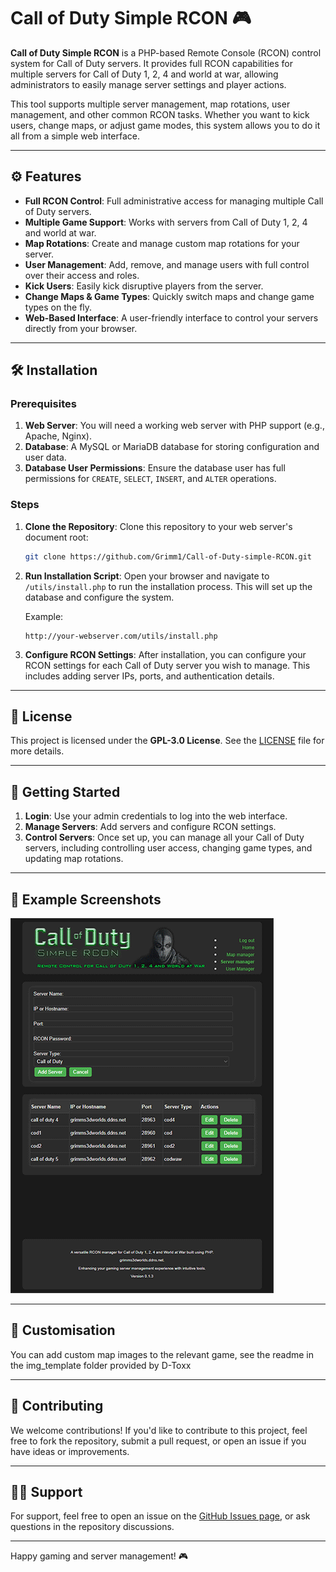 

# Call of Duty Simple RCON 🎮

**Call of Duty Simple RCON** is a PHP-based Remote Console (RCON) control system for Call of Duty servers. It provides full RCON capabilities for multiple servers for Call of Duty 1, 2, 4 and world at war, allowing administrators to easily manage server settings and player actions.

This tool supports multiple server management, map rotations, user management, and other common RCON tasks. Whether you want to kick users, change maps, or adjust game modes, this system allows you to do it all from a simple web interface.

---

## ⚙️ Features

- **Full RCON Control**: Full administrative access for managing multiple Call of Duty servers.
- **Multiple Game Support**: Works with servers from Call of Duty 1, 2, 4 and world at war.
- **Map Rotations**: Create and manage custom map rotations for your server.
- **User Management**: Add, remove, and manage users with full control over their access and roles.
- **Kick Users**: Easily kick disruptive players from the server.
- **Change Maps & Game Types**: Quickly switch maps and change game types on the fly.
- **Web-Based Interface**: A user-friendly interface to control your servers directly from your browser.

---

## 🛠️ Installation

### Prerequisites

1. **Web Server**: You will need a working web server with PHP support (e.g., Apache, Nginx).
2. **Database**: A MySQL or MariaDB database for storing configuration and user data.
3. **Database User Permissions**: Ensure the database user has full permissions for `CREATE`, `SELECT`, `INSERT`, and `ALTER` operations.

### Steps

1. **Clone the Repository**:
   Clone this repository to your web server's document root:

   ```bash
   git clone https://github.com/Grimm1/Call-of-Duty-simple-RCON.git
   ```

2. **Run Installation Script**:
   Open your browser and navigate to `/utils/install.php` to run the installation process. This will set up the database and configure the system.

   Example:

   ```text
   http://your-webserver.com/utils/install.php
   ```

3. **Configure RCON Settings**:
   After installation, you can configure your RCON settings for each Call of Duty server you wish to manage. This includes adding server IPs, ports, and authentication details.

---

## 📝 License

This project is licensed under the **GPL-3.0 License**. See the [LICENSE](LICENSE) file for more details.

---

## 🚀 Getting Started

1. **Login**: Use your admin credentials to log into the web interface.
2. **Manage Servers**: Add servers and configure RCON settings.
3. **Control Servers**: Once set up, you can manage all your Call of Duty servers, including controlling user access, changing game types, and updating map rotations.

---

## 📄 Example Screenshots

![](https://github.com/Grimm1/Call-of-Duty-simple-RCON/blob/Main/img_template/Simple_Rcon.gif)

---

## 🤝 Customisation

You can add custom map images to the relevant game, see the readme in the img_template folder provided by D-Toxx

---

## 🤝 Contributing

We welcome contributions! If you'd like to contribute to this project, feel free to fork the repository, submit a pull request, or open an issue if you have ideas or improvements.

---

## 🙋‍♂️ Support

For support, feel free to open an issue on the [GitHub Issues page](https://github.com/Grimm1/Call-of-Duty-simple-RCON/issues), or ask questions in the repository discussions.

---


Happy gaming and server management! 🎮
